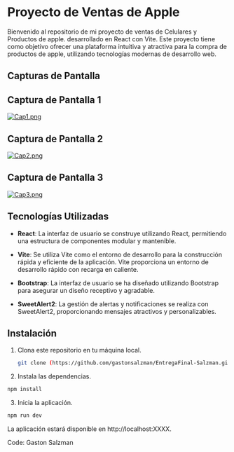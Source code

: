# Proyecto de Ventas de Apple

Bienvenido al repositorio de mi proyecto de ventas de Celulares y Productos de apple. desarrollado en React con Vite. Este proyecto tiene como objetivo ofrecer una plataforma intuitiva y atractiva para la compra de productos de apple, utilizando tecnologías modernas de desarrollo web.
 
## Capturas de Pantalla

## Captura de Pantalla 1

[![Cap1.png](https://i.postimg.cc/WzMHwKXP/Cap1.png)](https://postimg.cc/H8kzp6qS)

## Captura de Pantalla 2

[![Cap2.png](https://i.postimg.cc/v89kygMS/Cap2.png)](https://postimg.cc/23k2F514)

## Captura de Pantalla 3

[![Cap3.png](https://i.postimg.cc/rFkbwVwy/Cap3.png)](https://postimg.cc/PNSK6kD0)

## Tecnologías Utilizadas 

- **React**: La interfaz de usuario se construye utilizando React, permitiendo una estructura de componentes modular y mantenible.

- **Vite**: Se utiliza Vite como el entorno de desarrollo para la construcción rápida y eficiente de la aplicación. Vite proporciona un entorno de desarrollo rápido con recarga en caliente.

- **Bootstrap**: La interfaz de usuario se ha diseñado utilizando Bootstrap para asegurar un diseño receptivo y agradable.

- **SweetAlert2**: La gestión de alertas y notificaciones se realiza con SweetAlert2, proporcionando mensajes atractivos y personalizables.


## Instalación

1. Clona este repositorio en tu máquina local.

   ```bash
   git clone (https://github.com/gastonsalzman/EntregaFinal-Salzman.git)

2. Instala las dependencias.

```bash
npm install
```
3. Inicia la aplicación.

```bash
npm run dev
```
La aplicación estará disponible en http://localhost:XXXX.




Code: Gaston Salzman
